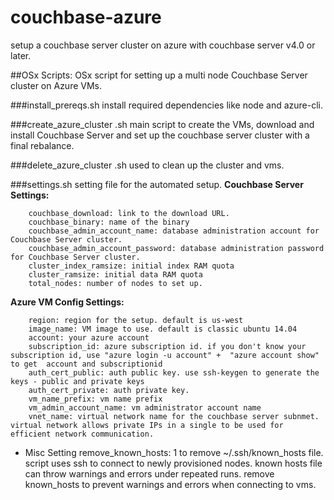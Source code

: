 # couchbase-azure
setup a couchbase server cluster on azure with couchbase server v4.0 or later. 

##OSx Scripts: 
OSx script for setting up a multi node Couchbase Server cluster on Azure VMs.

###install_prereqs.sh
install required dependencies like node and azure-cli.

###create_azure_cluster .sh
main script to create the VMs, download and install Couchbase Server and set up the couchbase server cluster with a final rebalance.

###delete_azure_cluster .sh
used to clean up the cluster and vms.

###settings.sh
setting file for the automated setup.
**Couchbase Server Settings:**
````
    couchbase_download: link to the download URL.
    couchbase_binary: name of the binary
    couchbase_admin_account_name: database administration account for Couchbase Server cluster.
    couchbase_admin_account_password: database administration password for Couchbase Server cluster.
    cluster_index_ramsize: initial index RAM quota
    cluster_ramsize: initial data RAM quota
    total_nodes: number of nodes to set up.
````

**Azure VM Config Settings:**
````
    region: region for the setup. default is us-west
    image_name: VM image to use. default is classic ubuntu 14.04
    account: your azure account
    subscription_id: azure subscription id. if you don't know your subscription id, use "azure login -u account" +  "azure account show" to get  account and subscriptionid 
    auth_cert_public: auth public key. use ssh-keygen to generate the keys - public and private keys
    auth_cert_private: auth private key. 
    vm_name_prefix: vm name prefix
    vm_admin_account_name: vm administrator account name
    vnet_name: virtual network name for the couchbase server subnmet. virtual network allows private IPs in a single to be used for efficient network communication. 
````
- Misc Setting
remove_known_hosts: 1 to remove ~/.ssh/known_hosts file. script uses ssh to connect to newly provisioned nodes. known hosts file can throw warnings and errors under repeated runs. remove known_hosts to prevent warnings and errors when connecting to vms.
